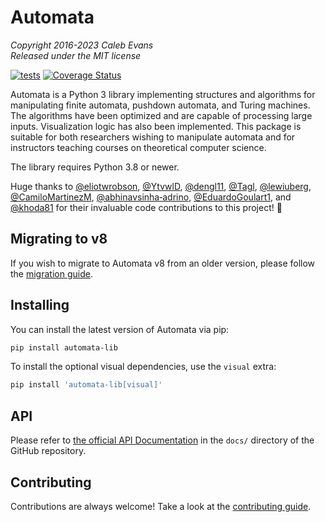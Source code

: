 # Automata

*Copyright 2016-2023 Caleb Evans*  
*Released under the MIT license*

[![tests](https://github.com/caleb531/automata/actions/workflows/tests.yml/badge.svg)](https://github.com/caleb531/automata/actions/workflows/tests.yml)
[![Coverage Status](https://coveralls.io/repos/caleb531/automata/badge.svg?branch=main)](https://coveralls.io/r/caleb531/automata?branch=main)

Automata is a Python 3 library implementing structures and algorithms for manipulating finite automata,
pushdown automata, and Turing machines. The algorithms have been optimized and are capable of
processing large inputs. Visualization logic has also been implemented. This package is suitable for
both researchers wishing to manipulate automata and for instructors teaching courses on theoretical
computer science.

The library requires Python 3.8 or newer.

Huge thanks to [@eliotwrobson][eliotwrobson], [@YtvwlD][YtvwlD],
[@dengl11][dengl11], [@Tagl][Tagl], [@lewiuberg][lewiuberg],
[@CamiloMartinezM][CamiloMartinezM],
[@abhinavsinha‑adrino][abhinavsinha-adrino],
[@EduardoGoulart1][EduardoGoulart1], and
[@khoda81][khoda81] for their invaluable code contributions to
this project! 🎉

[eliotwrobson]: https://github.com/eliotwrobson
[YtvwlD]: https://github.com/YtvwlD
[dengl11]: https://github.com/dengl11
[Tagl]: https://github.com/Tagl
[lewiuberg]: https://github.com/lewiuberg
[CamiloMartinezM]: https://github.com/CamiloMartinezM
[abhinavsinha-adrino]: https://github.com/abhinavsinha-adrino
[EduardoGoulart1]: https://github.com/EduardoGoulart1
[khoda81]: https://github.com/khoda81

## Migrating to v8

If you wish to migrate to Automata v8 from an older version, please follow the
[migration guide][migration].

<!-- the below link must be an absolute URL to be functional in the PyPI README -->
[migration]: https://github.com/caleb531/automata/blob/main/MIGRATION.md

## Installing

You can install the latest version of Automata via pip:

```sh
pip install automata-lib
```

To install the optional visual dependencies, use the `visual` extra:

```sh
pip install 'automata-lib[visual]'
```

## API

Please refer to [the official API Documentation][docs] in the `docs/` directory
of the GitHub repository.

<!-- the below link must be an absolute URL to be functional in the PyPI README -->
[docs]: https://github.com/caleb531/automata/blob/main/docs/README.md

## Contributing

Contributions are always welcome! Take a look at the [contributing guide](.github/CONTRIBUTING.md).

